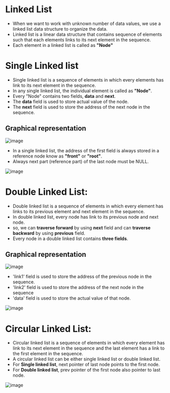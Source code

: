 # Linked List 
+ When we want to work with unknown number of data values, we use a linked list data structure to organize the data.
+ Linked list is a linear data structure that contains sequence of elements such that each elements links to its next element in the sequence.
+ Each element in a linked list is called as **"Node"**


# Single Linked list 
+ Single linked list is a sequence of elements in which every elements has link to its next element in the sequence.
+ In any single linked list, the individual element is called as **"Node"**.
+ Every "Node" contains two fields, **data** and **next**.
+ The **data** field is used to store actual value of the node. 
+ The **next** field is used to store the address of the next node in the sequence.

## Graphical representation
![image](https://user-images.githubusercontent.com/68140538/102629038-a082c780-4170-11eb-8179-7b316d2bf5be.png)

+ In a single linked list, the address of the first field is always stored in a reference node know as __"front"__ or __"root"__.
+ Always next part (reference part) of the last node must be NULL.

![image](https://user-images.githubusercontent.com/68140538/102630188-3e2ac680-4172-11eb-9e5f-c24e0487a4f0.png)


# Double Linked List:
+ Double linked list is a sequence of elements in which every element has links to its
previous element and next element in the sequence.
+ In double linked list, every node has link to its previous node and next node.
+ so, we can __traverse forward__ by using __next__ field and can __traverse backward__ by using __previous__ field. 
+ Every node in a double linked list contains __three fields__.

## Graphical representation
![image](https://user-images.githubusercontent.com/68140538/102698242-fb481c00-4261-11eb-8ca1-380f8b547d52.png)

+ 'link1' field is used to store the address of the previous node in the sequence.
+ 'link2' field is used to store the address of the next node in the sequence
+ 'data' field is used to store the actual value of that node.

![image](https://user-images.githubusercontent.com/68140538/102698245-013dfd00-4262-11eb-9b5f-c9502b38bfb3.png)


# Circular Linked List:
+ Circular linked list is a sequence of elements in which every element has link to its next element in the 
sequence and the last element has a link to the first element in the sequence.
+ A circular linked list can be either single linked list or double linked list.
+ For __Single linked list__, next pointer of last node points to the first node.
+ For __Double linked list__, prev pointer of the first node also pointer to last node.

![image](https://user-images.githubusercontent.com/68140538/102698258-17e45400-4262-11eb-9587-cb481ebaa37b.png)
